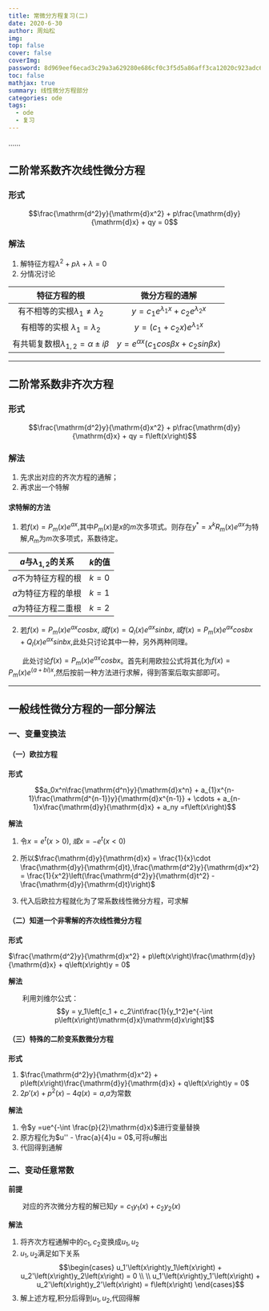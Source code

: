 ```yaml
---
title: 常微分方程复习(二)
date: 2020-6-30
author: 周灿松
img: 
top: false
cover: false
coverImg: 
password: 8d969eef6ecad3c29a3a629280e686cf0c3f5d5a86aff3ca12020c923adc6c92
toc: false
mathjax: true
summary: 线性微分方程部分
categories: ode
tags:
  - ode
  - 复习
---
```


……

<!-- more -->

## 二阶常系数齐次线性微分方程

### 形式

$$\frac{\mathrm{d^2}y}{\mathrm{d}x^2} + p\frac{\mathrm{d}y}{\mathrm{d}x} + qy = 0$$

### 解法

1. 解特征方程$\lambda ^2 + p\lambda + \lambda = 0$
2. 分情况讨论
   
特征方程的根 | 微分方程的通解
:-----------: |  :-------------:
有不相等的实根$\lambda_1\neq\lambda_2$ | $y = c_1e^{\lambda_1x} + c_2e^{\lambda_2x}$
有相等的实根 $\lambda_1 = \lambda_2$ | $y = \left(c_1 + c_2x\right)e^{\lambda_1x}$
有共轭复数根$\lambda_{1,2} = \alpha \pm i\beta$ | $y = e^{\alpha x}\left(c_1cos\beta x + c_2sin\beta x\right)$

---

## 二阶常系数非齐次方程

### 形式

$$\frac{\mathrm{d^2}y}{\mathrm{d}x^2} + p\frac{\mathrm{d}y}{\mathrm{d}x} + qy = f\left(x\right)$$

### 解法

1. 先求出对应的齐次方程的通解；
2. 再求出一个特解

#### 求特解的方法

1. 若$f\left(x\right) = P_m\left(x\right)e^{ax}$,其中$P_m\left(x\right)$是$x$的$m$次多项式。则存在$y^* = x^kR_m\left(x\right)e^{ax}$为特解,$R_m$为$m$次多项式，系数待定。

$a$与$\lambda_{1,2}$的关系 | $k$的值
--- | ---
$a$不为特征方程的根 | $k = 0$
$a$为特征方程的单根 | $k = 1$
$a$为特征方程二重根 | $k = 2$

2. 若$f\left(x\right) = P_m\left(x\right)e^{ax}cosbx,或f\left(x\right) = Q_l\left(x\right)e^{ax}sinbx,或f\left(x\right) = P_m\left(x\right)e^{ax}cosbx + Q_l\left(x\right)e^{ax}sinbx$,此处只讨论其中一种，另外两种同理。

&emsp;&emsp;此处讨论$f\left(x\right) = P_m\left(x\right)e^{ax}cosbx$。首先利用欧拉公式将其化为$f\left(x\right) = P_m\left(x\right)e^{\left(a + bi\right)x}$,然后按前一种方法进行求解，得到答案后取实部即可。

---

## 一般线性微分方程的一部分解法

### 一、变量变换法

#### （一）欧拉方程

**形式**

$$a_0x^n\frac{\mathrm{d^n}y}{\mathrm{d}x^n} + a_{1}x^{n-1}\frac{\mathrm{d^{n-1}}y}{\mathrm{d}x^{n-1}} + \cdots + a_{n-1}x\frac{\mathrm{d}y}{\mathrm{d}x} + a_ny =f\left(x\right)$$

**解法**

1. 令$x = e^t\left(x>0\right),或x = -e^t\left(x<0\right)$

2. 所以$\frac{\mathrm{d}y}{\mathrm{d}x} = \frac{1}{x}\cdot \frac{\mathrm{d}y}{\mathrm{d}t},\frac{\mathrm{d^2}y}{\mathrm{d}x^2} = \frac{1}{x^2}\left(\frac{\mathrm{d^2}y}{\mathrm{d}t^2} - \frac{\mathrm{d}y}{\mathrm{d}t}\right)$
3. 代入后欧拉方程就化为了常系数线性微分方程，可求解

#### （二）知道一个非零解的齐次线性微分方程

**形式**

$\frac{\mathrm{d^2}y}{\mathrm{d}x^2} + p\left(x\right)\frac{\mathrm{d}y}{\mathrm{d}x} + q\left(x\right)y = 0$

**解法**

&emsp;&emsp;利用刘维尔公式：
$$y = y_1\left[c_1 + c_2\int\frac{1}{y_1^2}e^{-\int p\left(x\right)\mathrm{d}x}\mathrm{d}x\right]$$

#### （三）特殊的二阶变系数微分方程

**形式**

1. $\frac{\mathrm{d^2}y}{\mathrm{d}x^2} + p\left(x\right)\frac{\mathrm{d}y}{\mathrm{d}x} + q\left(x\right)y = 0$
2. $2p'\left(x\right) + p^2\left(x\right) - 4q\left(x\right) = a$,$a$为常数

**解法**

1. 令$y =ue^{-\int \frac{p}{2}\mathrm{d}x}$进行变量替换
2. 原方程化为$u'' - \frac{a}{4}u = 0$,可将$u$解出
3. 代回得到通解

### 二、变动任意常数

**前提**

&emsp;&emsp;对应的齐次微分方程的解已知$y =c_1y_1\left(x\right) + c_2y_2\left(x\right)$

**解法**

1. 将齐次方程通解中的$c_1,c_2$变换成$u_1,u_2$
2. $u_1,u_2$满足如下关系
$$\begin{cases}
u_1'\left(x\right)y_1\left(x\right) + u_2'\left(x\right)y_2\left(x\right) = 0 \\ \\
u_1'\left(x\right)y_1'\left(x\right) + u_2'\left(x\right)y_2'\left(x\right) = f\left(x\right)
\end{cases}$$
3. 解上述方程,积分后得到$u_1,u_2$,代回得解